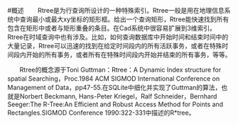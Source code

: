 #概述
&nbsp;&nbsp;&nbsp;&nbsp;&nbsp;&nbsp;&nbsp;Rtree是为行查询所设计的一种特殊索引。Rtree一般是用在地理信息系统中查询最小或最大xy坐标的矩形框。给出一个查询矩形，Rtree能快速找到所有包含在矩形中或者与矩形重叠的条目。在Cad系统中很容易扩展到3维索引。Rtree在时域查询中也有涉及。比如，如何查询数据库中开始时间和结束时间中的大量记录，Rtree可以迅速的找到在给定时间段内的所有活跃事务，或者在特殊时间段内开始的所有事务，或者所有在特殊时间段内开始并结束的所有事务，等等。

&nbsp;&nbsp;&nbsp;&nbsp;&nbsp;&nbsp;&nbsp;Rtree的概念源于Toni Guttman：Rtree：A Dynamic Index structure for spatial Searching，Proc.1984 ACM SIGMOD International Conference on Management of Data，pp47-55.在SQLite中细化并实现了Guttman的算法，也就是Norbert Beckmann, Hans-Peter Kriegel，Ralf Schneider，Bernhard Seeger:The R-Tree:An Efficient and Robust Access Method for Points and Rectangles.SIGMOD Conference 1990:322-331中描述的R*tree。

